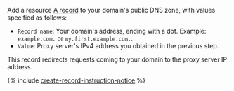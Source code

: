 Add a resource [A record](../../dns/concepts/resource-record.md#a) to your domain's public DNS zone, with values specified as follows:

* `Record name`: Your domain's address, ending with a dot. Example: `example.com.` or `my.first.example.com.`.
* `Value`: Proxy server's IPv4 address you obtained in the previous step.

This record redirects requests coming to your domain to the proxy server IP address.

{% include [create-record-instruction-notice](../../_includes/dns/create-record-instruction-notice.md) %}